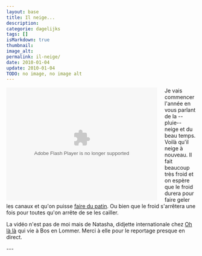 ```yaml
---
layout: base
title: Il neige...
description: 
categorie: dagelijks
tags: []
isMarkdown: true
thumbnail: 
image_alt: 
permalink: il-neige/
date: 2010-01-04
update: 2010-01-04
TODO: no image, no image alt
---
```




<!-- HTML -->
<object width="400" height="300" style="float:left; margin-right:20px;"><param name="allowfullscreen" value="true" /><param name="allowscriptaccess" value="always" /><param name="movie" value="http://www.facebook.com/v/237726516206" /><embed src="http://www.facebook.com/v/237726516206" type="application/x-shockwave-flash" allowscriptaccess="always" allowfullscreen="true" width="400" height="300"></embed></object>
<!-- / HTML -->

Je vais commencer l'année en vous parlant de la --pluie-- neige et du beau temps. Voilà qu'il neige à nouveau. Il fait beaucoup très froid et on espère que le froid durera pour faire geler les canaux et qu'on puisse [faire du patin](/les-canaux-gelent). Ou bien que le froid s'arrêtera une fois pour toutes qu'on arrête de se les cailler.

La vidéo n'est pas de moi mais de Natasha, didjette internationale chez [Oh là là](http://www.oh-la-la.nl/) qui vie à Bos en Lommer. Merci à elle pour le reportage presque en direct.

<!-- HTML -->
<div style="clear:both;"></div>
<!-- / HTML -->
---
